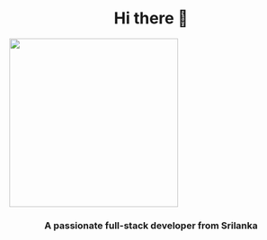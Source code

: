 <h1 align="center">Hi there 👋</h1>
<img src="https://github.com/MrbadMiro/MrbadMiro/assets/94770857/7696c56b-1fd3-429b-b90e-cd4cd954dcee" alt=""   align-items="center" width="300px" height="300px">

<h3 align="center">A passionate full-stack developer from Srilanka</h3>










